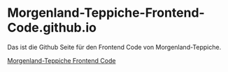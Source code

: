 # Morgenland-Teppiche-Frontend-Code.github.io
Das ist die Github Seite für den Frontend Code von Morgenland-Teppiche.

[Morgenland-Teppiche Frontend Code](https://morgenland-teppiche.github.io/MorgenlandBackend.github.io/)
